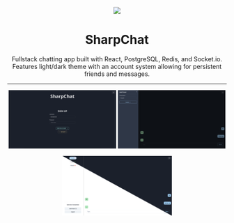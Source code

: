 <p align="center">
    <img src="https://raw.githubusercontent.com/nicholaschew11/sharpchat/master/client/public/favicon.ico">
</p>

<h1 align="center">SharpChat</h1>
<p align="center">Fullstack chatting app built with React, PostgreSQL, Redis, and Socket.io. Features light/dark theme with an account system allowing for persistent friends and messages.</p>

---

<p align="center">
  <img src="https://raw.githubusercontent.com/nicholaschew11/sharpchat/master/client/public/signup.png" width="49%" />
  <img src="https://raw.githubusercontent.com/nicholaschew11/sharpchat/master/client/public/addfriend.png" width="49%" />
</p>

<p align="center">
    <img src="https://raw.githubusercontent.com/nicholaschew11/sharpchat/master/client/public/chatpage.png" width="50%" /> 
</p>